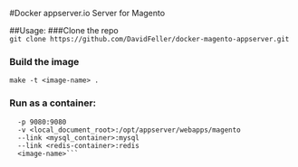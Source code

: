 
#Docker appserver.io Server for Magento

##Usage:
###Clone the repo <br />
```git clone https://github.com/DavidFeller/docker-magento-appserver.git```

### Build the image
```make -t <image-name> . ```

### Run as a container:
```docker run -d --name <servername>  
  -p 9080:9080 
  -v <local_document_root>:/opt/appserver/webapps/magento 
  --link <mysql_container>:mysql 
  --link <redis-container>:redis 
  <image-name>```

